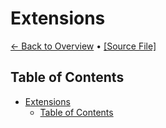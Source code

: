 # Extensions

[← Back to Overview](Overview.md) • [[Source File]](../EasyArguments/Helper/Extensions.cs)

## Table of Contents

- [Extensions](#extensions)
  - [Table of Contents](#table-of-contents)

